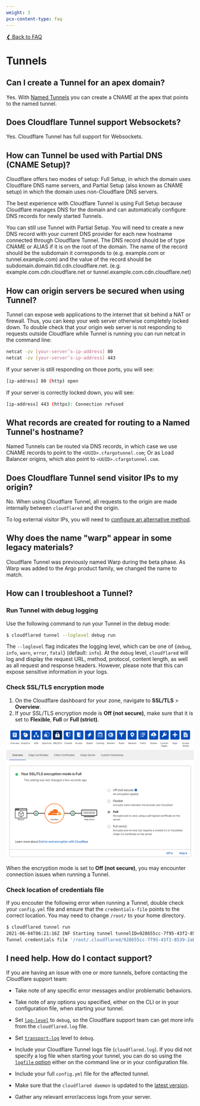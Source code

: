 ```yaml
---
weight: 3
pcx-content-type: faq
---
```


[❮ Back to FAQ](/faq)

# Tunnels

## ​Can I create a Tunnel for an apex domain?

Yes. With [Named Tunnels](https://blog.cloudflare.com/argo-tunnels-that-live-forever/) you can create a CNAME at the apex that points to the named tunnel.

## ​Does Cloudflare Tunnel support Websockets?

Yes. Cloudflare Tunnel has full support for Websockets.

## How can Tunnel be used with Partial DNS (CNAME Setup)?

Cloudflare offers two modes of setup: Full Setup, in which the domain uses Cloudflare DNS name servers, and Partial Setup (also known as CNAME setup) in which the domain uses non-Cloudflare DNS servers.

The best experience with Cloudflare Tunnel is using Full Setup because Cloudflare manages DNS for the domain and can automatically configure DNS records for newly started Tunnels.

You can still use Tunnel with Partial Setup. You will need to create a new DNS record with your current DNS provider for each new hostname connected through Cloudflare Tunnel. The DNS record should be of type CNAME or ALIAS if it is on the root of the domain. The name of the record should be the subdomain it corresponds to (e.g. example.com or tunnel.example.com) and the value of the record should be subdomain.domain.tld.cdn.cloudflare.net. (e.g. example.com.cdn.cloudflare.net or tunnel.example.com.cdn.cloudflare.net)

## How can origin servers be secured when using Tunnel?

Tunnel can expose web applications to the internet that sit behind a NAT or firewall. Thus, you can keep your web server otherwise completely locked down. To double check that your origin web server is not responding to requests outside Cloudflare while Tunnel is running you can run netcat in the command line:

```bash
netcat -zv [your-server’s-ip-address] 80
netcat -zv [your-server’s-ip-address] 443
```

If your server is still responding on those ports, you will see:

```bash
[ip-address] 80 (http) open
```

If your server is correctly locked down, you will see:

```bash
[ip-address] 443 (https): Connection refused
```

## What records are created for routing to a Named Tunnel's hostname?

Named Tunnels can be routed via DNS records, in which case we use CNAME records to point to the `<UUID>.cfargotunnel.com`; Or as Load Balancer origins, which also point to `<UUID>.cfargotunnel.com`.

## Does Cloudflare Tunnel send visitor IPs to my origin?

No. When using Cloudflare Tunnel, all requests to the origin are made internally between `cloudflared` and the origin.

To log external visitor IPs, you will need to [configure an alternative method](https://support.cloudflare.com/hc/en-us/articles/200170786-Restoring-original-visitor-IPs-Logging-visitor-IP-addresses-with-mod-cloudflare-).

## Why does the name "warp" appear in some legacy materials?

Cloudflare Tunnel was previously named Warp during the beta phase. As Warp was added to the Argo product family, we changed the name to match.

## How can I troubleshoot a Tunnel?

### Run Tunnel with debug logging

Use the following command to run your Tunnel in the debug mode:

```sh
$ cloudflared tunnel --loglevel debug run
```

The `--loglevel` flag indicates the logging level, which can be one of {`debug`, `info`, `warn`, `error`, `fatal`} (default: `info`). At the `debug` level, `cloudflared` will log and display the request URL, method, protocol, content length, as well as all request and response headers. However, please note that this can expose sensitive information in your logs.

### Check SSL/TLS encryption mode

1. On the Cloudflare dashboard for your zone, navigate to **SSL/TLS** > **Overview**.
1. If your SSL/TLS encryption mode is **Off (not secure)**, make sure that it is set to **Flexible**, **Full** or **Full (strict)**.

![SSL encryption mode](../static/documentation/connections/ssl-encryption-mode.png)

When the encryption mode is set to **Off (not secure)**, you may encounter connection issues when running a Tunnel.

### Check location of credentials file

If you encouter the following error when running a Tunnel, double check your `config.yml` file and ensure that the `credentials-file` points to the correct location. You may need to change `/root/` to your home directory.

```sh
$ cloudflared tunnel run
2021-06-04T06:21:16Z INF Starting tunnel tunnelID=928655cc-7f95-43f2-8539-2aba6cf3592d
Tunnel credentials file '/root/.cloudflared/928655cc-7f95-43f2-8539-2aba6cf3592d.json' doesn't exist or is not a file
```

## I need help. How do I contact support?

If you are having an issue with one or more tunnels, before contacting the Cloudflare support team:

- Take note of any specific error messages and/or problematic behaviors.

- Take note of any options you specified, either on the CLI or in your configuration file, when starting your tunnel.

- Set [`log-level`](https://developers.cloudflare.com/cloudflare-one/connections/connect-apps/configuration/arguments#loglevel) to `debug`, so the Cloudflare support team can get more info from the `cloudflared.log` file.

- Set [`transport-log`](https://developers.cloudflare.com/cloudflare-one/connections/connect-apps/configuration/arguments#transport-loglevel) level to `debug`.

- Include your Cloudflare Tunnel logs file (`cloudflared.log`). If you did not specify a log file when starting your tunnel, you can do so using the [`logfile` option](https://developers.cloudflare.com/cloudflare-one/connections/connect-apps/configuration/arguments#logfile) either on the command line or in your configuration file.

- Include your full `config.yml` file for the affected tunnel.

- Make sure that the `cloudflared daemon` is updated to the [latest version](https://github.com/cloudflare/cloudflared).

- Gather any relevant error/access logs from your server.
